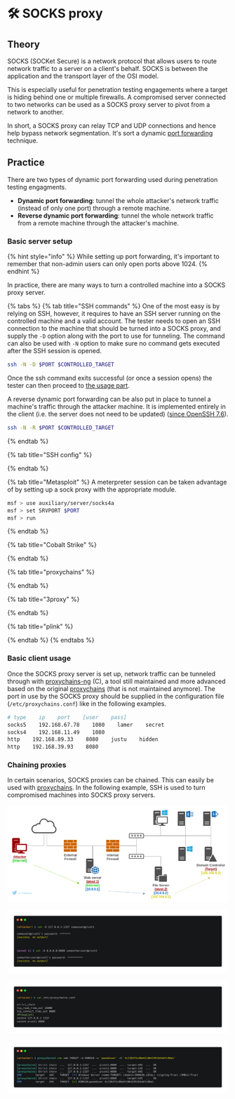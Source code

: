 # 🛠️ SOCKS proxy

## Theory

SOCKS (SOCKet Secure) is a network protocol that allows users to route network traffic to a server on a client's behalf. SOCKS is between the application and the transport layer of the OSI model.

This is especially useful for penetration testing engagements where a target is hiding behind one or multiple firewalls. A compromised server connected to two networks can be used as a SOCKS proxy server to pivot from a network to another.

In short, a SOCKS proxy can relay TCP and UDP connections and hence help bypass network segmentation. It's sort a dynamic [port forwarding](port-forwarding.md) technique.

## Practice

There are two types of dynamic port forwarding used during penetration testing engagments.

* **Dynamic port forwarding**: tunnel the whole attacker's network traffic (instead of only one port) through a remote machine.
* **Reverse dynamic port forwarding**: tunnel the whole network traffic from a remote machine through the attacker's machine.

### Basic server setup

{% hint style="info" %}
While setting up port forwarding, it's important to remember that non-admin users can only open ports above 1024.
{% endhint %}

In practice, there are many ways to turn a controlled machine into a SOCKS proxy server.

{% tabs %}
{% tab title="SSH commands" %}
One of the most easy is by relying on SSH, however, it requires to have an SSH server running on the controlled machine and a valid account. The tester needs to open an SSH connection to the machine that should be turned into a SOCKS proxy, and supply the `-D` option along with the port to use for tunneling. The command can also be used with `-N` option to make sure no command gets executed after the SSH session is opened.

```bash
ssh -N -D $PORT $CONTROLLED_TARGET
```

Once the ssh command exits successful (or once a session opens) the tester can then proceed to [the usage part](socks-proxy.md#usage). 

A reverse dynamic port forwarding can be also put in place to tunnel a machine's traffic through the attacker machine. It is implemented entirely in the client (i.e. the server does not need to be updated) ([since OpenSSH 7.6](https://www.openssh.com/txt/release-7.6)).

```bash
ssh -N -R $PORT $CONTROLLED_TARGET
```
{% endtab %}

{% tab title="SSH config" %}

{% endtab %}

{% tab title="Metasploit" %}
A meterpreter session can be taken advantage of by setting up a sock proxy with the appropriate module.

```bash
msf > use auxiliary/server/socks4a
msf > set SRVPORT $PORT
msf > run
```
{% endtab %}

{% tab title="Cobalt Strike" %}

{% endtab %}

{% tab title="proxychains" %}

{% endtab %}

{% tab title="3proxy" %}

{% endtab %}

{% tab title="plink" %}

{% endtab %}
{% endtabs %}

### Basic client usage

Once the SOCKS proxy server is set up, network traffic can be tunneled through with [proxychains-ng](https://github.com/rofl0r/proxychains-ng) (C), a tool still maintained and more advanced based on the original [proxychains](https://github.com/haad/proxychains) (that is not maintained anymore). The port in use by the SOCKS proxy should be supplied in the configuration file (`/etc/proxychains.conf`) like in the following examples.

```bash
# type    ip    port    [user    pass]
socks5    192.168.67.78    1080    lamer    secret
socks4    192.168.11.49    1080
http    192.168.89.33    8080    justu    hidden
http    192.168.39.93    8080
```

### Chaining proxies

In certain scenarios, SOCKS proxies can be chained. This can easily be used with [proxychains](socks-proxy.md#client-usage). In the following example, SSH is used to turn compromised machines into SOCKS proxy servers.

![](<../../.gitbook/assets/multi-port-forwarding-Dynamic Port Forwarding.png>)

![Setting up the SOCKS proxy servers (with SSH)](<../../.gitbook/assets/carbon(3) (1).png>)

![Setting up the SOCKS proxy client (proxychains)](<../../.gitbook/assets/carbon(1) (1).png>)

![Attacking the target through the chain of SOCKS proxies](<../../.gitbook/assets/carbon(4) (1).png>)

